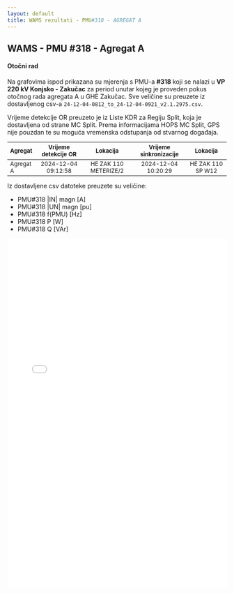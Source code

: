 ```yaml
---
layout: default
title: WAMS rezultati - PMU#318 - AGREGAT A
---
```


## WAMS - PMU #318 - Agregat A 

#### Otočni rad

Na grafovima ispod prikazana su mjerenja s PMU-a **#318** koji se nalazi u **VP 220 kV Konjsko - Zakučac** za period unutar
kojeg je proveden pokus otočnog rada agregata A u GHE Zakučac.
Sve veličine su preuzete iz dostavljenog csv-a `24-12-04-0812_to_24-12-04-0921_v2.1.2975.csv`.

Vrijeme detekcije OR preuzeto je iz Liste KDR za Regiju Split, koja je dostavljena od strane MC Split.
Prema informacijama HOPS MC Split, GPS nije pouzdan te su moguća vremenska odstupanja od stvarnog događaja.

<style scoped>
table {
  font-size: 13px;
}
</style>

| Agregat | Vrijeme detekcije OR |  Lokacija             | Vrijeme sinkronizacije | Lokacija          |
| :------ | :------------------: | :------------------:  | :---------------------:|:-----------------:|
|Agregat A| 2024-12-04 09:12:58  | HE ZAK 110 METERIZE/2 | 2024-12-04 10:20:29    | HE ZAK 110 SP W12 |

Iz dostavljene csv datoteke preuzete su veličine:
* PMU#318 |IN| magn [A]
* PMU#318 |UN| magn [pu]
* PMU#318 f(PMU) [Hz]
* PMU#318 P [W]
* PMU#318 Q [VAr]

<div class="wide-graph">
    <iframe src="{{ site.baseurl }}/wams-or/or-agregata-a-pmu-318.html" width="100%" height="800px" frameborder="0"></iframe>
</div>